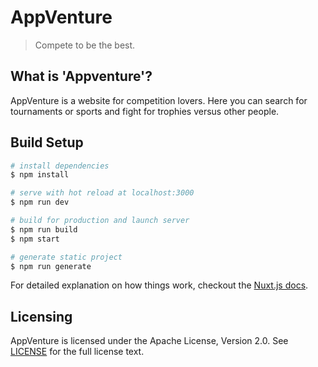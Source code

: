 # AppVenture

> Compete to be the best.

## What is 'Appventure'?

AppVenture is a website for competition lovers. Here you can 
search for tournaments or sports and fight for trophies versus other people.

## Build Setup

``` bash
# install dependencies
$ npm install

# serve with hot reload at localhost:3000
$ npm run dev

# build for production and launch server
$ npm run build
$ npm start

# generate static project
$ npm run generate
```

For detailed explanation on how things work, checkout the [Nuxt.js docs](https://github.com/nuxt/nuxt.js).

## Licensing

AppVenture is licensed under the Apache License, Version 2.0. See [LICENSE](LICENSE) for the full license text.
